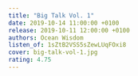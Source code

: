 ```yaml
---
title: "Big Talk Vol. 1"
date: 2019-10-14 11:00:00 +0100
release: 2019-10-11 12:00:00 +0100
authors: Ocean Wisdom
listen_of: 1sZtB2VSS5sZewLUqFOxi8
cover: big-talk-vol-1.jpg
rating: 4.75
---
```


